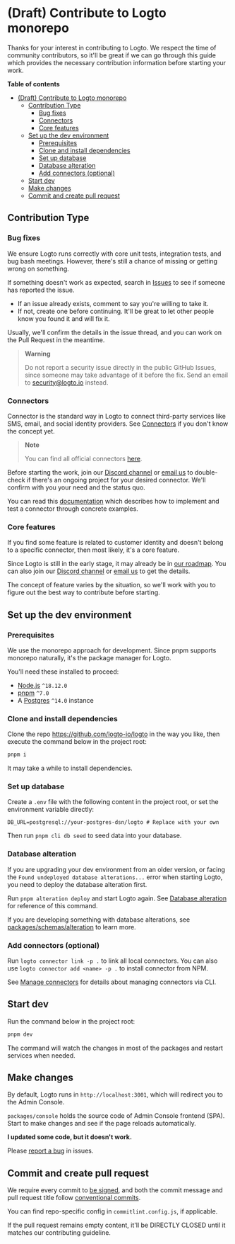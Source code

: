 # (Draft) Contribute to Logto monorepo

Thanks for your interest in contributing to Logto. We respect the time of community contributors, so it'll be great if we can go through this guide which provides the necessary contribution information before starting your work.

**Table of contents**

- [(Draft) Contribute to Logto monorepo](#draft-contribute-to-logto-monorepo)
  - [Contribution Type](#contribution-type)
    - [Bug fixes](#bug-fixes)
    - [Connectors](#connectors)
    - [Core features](#core-features)
  - [Set up the dev environment](#set-up-the-dev-environment)
    - [Prerequisites](#prerequisites)
    - [Clone and install dependencies](#clone-and-install-dependencies)
    - [Set up database](#set-up-database)
    - [Database alteration](#database-alteration)
    - [Add connectors (optional)](#add-connectors-optional)
  - [Start dev](#start-dev)
  - [Make changes](#make-changes)
  - [Commit and create pull request](#commit-and-create-pull-request)

## Contribution Type

### Bug fixes

We ensure Logto runs correctly with core unit tests, integration tests, and bug bash meetings. However, there's still a chance of missing or getting wrong on something.

If something doesn't work as expected, search in [Issues](https://github.com/logto-io/logto/issues) to see if someone has reported the issue.

- If an issue already exists, comment to say you're willing to take it.
- If not, create one before continuing. It'll be great to let other people know you found it and will fix it.

Usually, we'll confirm the details in the issue thread, and you can work on the Pull Request in the meantime.

> **Warning**
> 
> Do not report a security issue directly in the public GitHub Issues, since someone may take advantage of it before the fix. Send an email to [security@logto.io](mailto:security@logto.io) instead.

### Connectors

Connector is the standard way in Logto to connect third-party services like SMS, email, and social identity providers. See [Connectors](https://docs.logto.io/docs/references/connectors/) if you don't know the concept yet.

> **Note**
>
> You can find all official connectors [here](https://github.com/logto-io/logto/tree/master/packages/connectors).

Before starting the work, join our [Discord channel](https://discord.gg/cyWnux4cH6) or [email us](mailto:contact@logto.io) to double-check if there's an ongoing project for your desired connector. We'll confirm with you your need and the status quo.

You can read this [documentation](https://docs.logto.io/docs/recipes/create-your-connector/) which describes how to implement and test a connector through concrete examples.

### Core features

If you find some feature is related to customer identity and doesn't belong to a specific connector, then most likely, it's a core feature.

Since Logto is still in the early stage, it may already be in [our roadmap](https://silverhand.notion.site/Logto-Public-Roadmap-d6a1ad19039946b7b1139811aed82dcc). You can also join our [Discord channel](https://discord.gg/vRvwuwgpVX) or [email us](mailto:contact@logto.io) to get the details.

The concept of feature varies by the situation, so we'll work with you to figure out the best way to contribute before starting.

## Set up the dev environment

### Prerequisites

We use the monorepo approach for development. Since pnpm supports monorepo naturally, it's the package manager for Logto.

You'll need these installed to proceed:

- [Node.js](https://nodejs.org/) `^18.12.0`
- [pnpm](https://pnpm.io/) `^7.0`
- A [Postgres](https://postgresql.org/) `^14.0` instance

### Clone and install dependencies

Clone the repo https://github.com/logto-io/logto in the way you like, then execute the command below in the project root:

```bash
pnpm i
```

It may take a while to install dependencies.

### Set up database

Create a `.env` file with the following content in the project root, or set the environment variable directly:

```env
DB_URL=postgresql://your-postgres-dsn/logto # Replace with your own
```

Then run `pnpm cli db seed` to seed data into your database.

### Database alteration

If you are upgrading your dev environment from an older version, or facing the `Found undeployed database alterations...` error when starting Logto, you need to deploy the database alteration first.

Run `pnpm alteration deploy` and start Logto again. See [Database alteration](https://docs.logto.io/docs/tutorials/using-cli/database-alteration) for reference of this command.

If you are developing something with database alterations, see [packages/schemas/alteration](https://github.com/logto-io/logto/tree/master/packages/schemas/alterations) to learn more.

### Add connectors (optional)

Run `logto connector link -p .` to link all local connectors. You can also use `logto connector add <name> -p .` to install connector from NPM.

See [Manage connectors](https://docs.logto.io/docs/tutorials/using-cli/manage-connectors) for details about managing connectors via CLI.

## Start dev

Run the command below in the project root:

```bash
pnpm dev
```

The command will watch the changes in most of the packages and restart services when needed.

## Make changes

By default, Logto runs in `http://localhost:3001`, which will redirect you to the Admin Console.

`packages/console` holds the source code of Admin Console frontend (SPA). Start to make changes and see if the page reloads automatically.

**I updated some code, but it doesn't work.**

Please [report a bug](https://github.com/logto-io/logto/issues/new/choose) in issues.

## Commit and create pull request

We require every commit to [be signed](https://docs.github.com/en/authentication/managing-commit-signature-verification/signing-commits), and both the commit message and pull request title follow [conventional commits](https://www.conventionalcommits.org/en/v1.0.0/#summary).

You can find repo-specific config in `commitlint.config.js`, if applicable.

If the pull request remains empty content, it'll be DIRECTLY CLOSED until it matches our contributing guideline.
